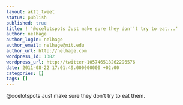 ```yaml
---
layout: aktt_tweet
status: publish
published: true
title: ! '@ocelotspots Just make sure they don''t try to eat...'
author: nelhage
author_login: nelhage
author_email: nelhage@mit.edu
author_url: http://nelhage.com
wordpress_id: 1382
wordpress_url: http://twitter-105746518262296576
date: 2011-08-22 17:01:49.000000000 +02:00
categories: []
tags: []
---
```

@ocelotspots Just make sure they don't try to eat them.
